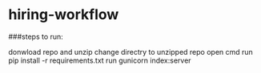 # hiring-workflow

###steps to run:

donwload repo and unzip
change directry to unzipped repo
open cmd 
run pip install -r requirements.txt
run gunicorn index:server
